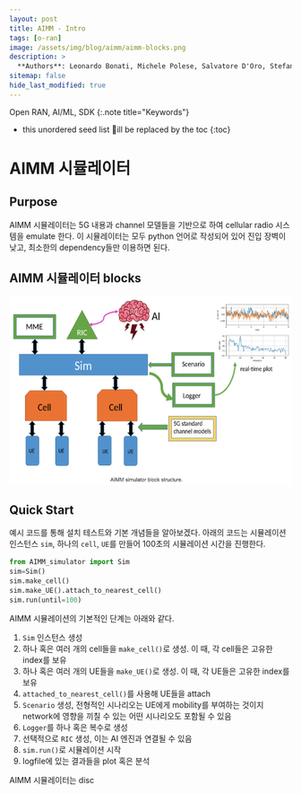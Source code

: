 ```yaml
---
layout: post
title: AIMM - Intro
tags: [o-ran]
image: /assets/img/blog/aimm/aimm-blocks.png
description: >
  **Authors**: Leonardo Bonati, Michele Polese, Salvatore D'Oro, Stefano Basagni, Tommaso Melodia
sitemap: false
hide_last_modified: true
---
```


Open RAN, AI/ML, SDK
{:.note title="Keywords"}

* this unordered seed list 􏰁ill be replaced by the toc
{:toc}

# AIMM 시뮬레이터

## Purpose

AIMM 시뮬레이터는 5G 내용과 channel 모델들을 기반으로 하여 cellular radio 시스템을 emulate 한다. 이 시뮬레이터는 모두 python 언어로 작성되어 있어 진입 장벽이 낮고, 최소한의 dependency들만 이용하면 된다.

## AIMM 시뮬레이터 blocks

![AIMM blocks](/assets/img/blog/aimm/aimm-blocks.png)

## Quick Start

예시 코드를 통해 설치 테스트와 기본 개념들을 알아보겠다. 아래의 코드는 시뮬레이션 인스턴스 `sim`, 하나의 `cell`, `UE`를 만들어 100초의 시뮬레이션 시간을 진행한다.

``` python
from AIMM_simulator import Sim
sim=Sim()
sim.make_cell()
sim.make_UE().attach_to_nearest_cell()
sim.run(until=100)
```

AIMM 시뮬레이션의 기본적인 단계는 아래와 같다.

1. `Sim` 인스턴스 생성
2. 하나 혹은 여러 개의 cell들을 `make_cell()`로 생성. 이 때, 각 cell들은 고유한 index를 보유
3. 하나 혹은 여러 개의 UE들을 `make_UE()`로 생성. 이 때, 각 UE들은 고유한 index를 보유
4. `attached_to_nearest_cell()`를 사용해 UE들을 attach
5. `Scenario` 생성, 전형적인 시나리오는 UE에게 mobility를 부여하는 것이지 network에 영향을 끼칠 수 있는 어떤 시나리오도 포함될 수 있음
6. `Logger`를 하나 혹은 복수로 생성
7. 선택적으로 `RIC` 생성, 이는 AI 엔진과 연결될 수 있음
8. `sim.run()`로 시뮬레이션 시작
9. logfile에 있는 결과들을 plot 혹은 분석
  

AIMM 시뮬레이터는 disc